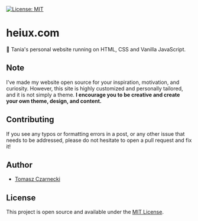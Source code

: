[![License: MIT](https://img.shields.io/badge/License-MIT-blue.svg)](https://opensource.org/licenses/MIT)

# heiux.com
💾 Tania's personal website running on HTML, CSS and Vanilla JavaScript. 

## Note

I've made my website open source for your inspiration, motivation, and curiosity. However, this site is highly customized and personally tailored, and it is not simply a theme. **I encourage you to be creative and create your own theme, design, and content.**

## Contributing

If you see any typos or formatting errors in a post, or any other issue that needs to be addressed, please do not hesitate to open a pull request and fix it!

## Author

- [Tomasz Czarnecki](https://heiux.com)

## License

This project is open source and available under the [MIT License](LICENSE).
